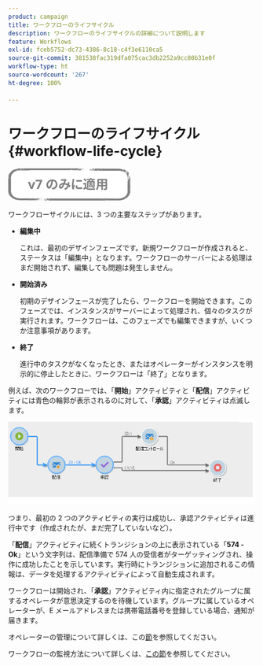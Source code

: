 ```yaml
---
product: campaign
title: ワークフローのライフサイクル
description: ワークフローのライフサイクルの詳細について説明します
feature: Workflows
exl-id: fceb5752-dc73-4386-8c18-c4f3e6110ca5
source-git-commit: 381538fac319dfa075cac3db2252a9cc80b31e0f
workflow-type: ht
source-wordcount: '267'
ht-degree: 100%

---
```


# ワークフローのライフサイクル {#workflow-life-cycle}

![](../../assets/v7-only.svg)

ワークフローサイクルには、3 つの主要なステップがあります。

* **編集中**

   これは、最初のデザインフェーズです。新規ワークフローが作成されると、ステータスは「編集中」となります。ワークフローのサーバーによる処理はまだ開始されず、編集しても問題は発生しません。

* **開始済み**

   初期のデザインフェースが完了したら、ワークフローを開始できます。このフェーズでは、インスタンスがサーバーによって処理され、個々のタスクが実行されます。ワークフローは、このフェーズでも編集できますが、いくつか注意事項があります。

* **終了**

   進行中のタスクがなくなったとき、またはオペレーターがインスタンスを明示的に停止したときに、ワークフローは「終了」となります。

例えば、次のワークフローでは、「**開始**」アクティビティと「**配信**」アクティビティには青色の輪郭が表示されるのに対して、「**承認**」アクティビティは点滅します。

![](assets/new-workflow-6.png)

つまり、最初の 2 つのアクティビティの実行は成功し、承認アクティビティは進行中です（作成されたが、まだ完了していないなど）。

「**配信**」アクティビティに続くトランジションの上に表示されている「**574 -Ok**」という文字列は、配信準備で 574 人の受信者がターゲッティングされ、操作に成功したことを示しています。実行時にトランジションに追加されるこの情報は、データを処理するアクティビティによって自動生成されます。

ワークフローは開始され、「**承認**」アクティビティ内に指定されたグループに属するオペレータが意思決定するのを待機しています。グループに属しているオペレーターが、E メールアドレスまたは携帯電話番号を登録している場合、通知が届きます。

オペレーターの管理について詳しくは、この[節](../../platform/using/access-management.md)を参照してください。

ワークフローの監視方法について詳しくは、[この節](monitoring-workflow-execution.md)を参照してください。
